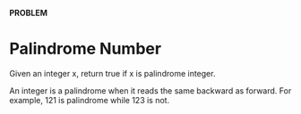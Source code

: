 **PROBLEM**

<h1>Palindrome Number </h1>
Given an integer x, return true if x is palindrome integer.

An integer is a palindrome when it reads the same backward as forward. 
For example, 121 is palindrome while 123 is not.

